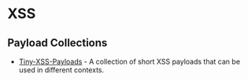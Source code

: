 # XSS

## Payload Collections
- [Tiny-XSS-Payloads](https://github.com/terjanq/Tiny-XSS-Payloads) - A collection of short XSS payloads that can be used in different contexts.